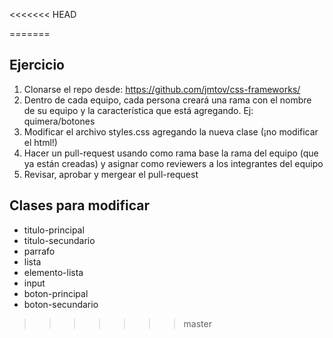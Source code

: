 <<<<<<< HEAD

=======
## Ejercicio
1. Clonarse el repo desde: https://github.com/jmtov/css-frameworks/
2. Dentro de cada equipo, cada persona creará una rama con el nombre de su equipo y la característica que está agregando. Ej: quimera/botones
3. Modificar el archivo styles.css agregando la nueva clase (¡no modificar el html!)
4. Hacer un pull-request usando como rama base la rama del equipo (que ya están creadas) y asignar como reviewers a los integrantes del equipo
5. Revisar, aprobar y mergear el pull-request

## Clases para modificar

- titulo-principal
- titulo-secundario
- parrafo
- lista
- elemento-lista
- input
- boton-principal
- boton-secundario
>>>>>>> master
